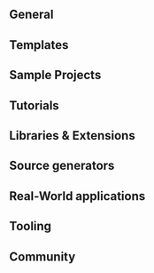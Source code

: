 ## General


## Templates


## Sample Projects


## Tutorials


## Libraries & Extensions


## Source generators


## Real-World applications


## Tooling


## Community

